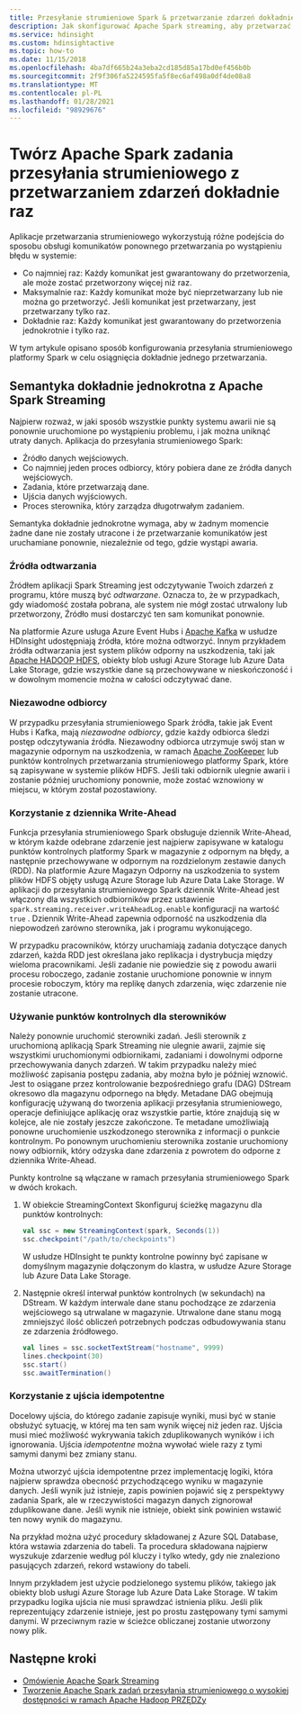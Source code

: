 ```yaml
---
title: Przesyłanie strumieniowe Spark & przetwarzanie zdarzeń dokładnie raz — usługa Azure HDInsight
description: Jak skonfigurować Apache Spark streaming, aby przetwarzać zdarzenie raz i tylko raz.
ms.service: hdinsight
ms.custom: hdinsightactive
ms.topic: how-to
ms.date: 11/15/2018
ms.openlocfilehash: 4ba7df665b24a3eba2cd185d85a17bd0ef456b0b
ms.sourcegitcommit: 2f9f306fa5224595fa5f8ec6af498a0df4de08a8
ms.translationtype: MT
ms.contentlocale: pl-PL
ms.lasthandoff: 01/28/2021
ms.locfileid: "98929676"
---
```

# <a name="create-apache-spark-streaming-jobs-with-exactly-once-event-processing"></a>Twórz Apache Spark zadania przesyłania strumieniowego z przetwarzaniem zdarzeń dokładnie raz

Aplikacje przetwarzania strumieniowego wykorzystują różne podejścia do sposobu obsługi komunikatów ponownego przetwarzania po wystąpieniu błędu w systemie:

* Co najmniej raz: Każdy komunikat jest gwarantowany do przetworzenia, ale może zostać przetworzony więcej niż raz.
* Maksymalnie raz: Każdy komunikat może być nieprzetwarzany lub nie można go przetworzyć. Jeśli komunikat jest przetwarzany, jest przetwarzany tylko raz.
* Dokładnie raz: Każdy komunikat jest gwarantowany do przetworzenia jednokrotnie i tylko raz.

W tym artykule opisano sposób konfigurowania przesyłania strumieniowego platformy Spark w celu osiągnięcia dokładnie jednego przetwarzania.

## <a name="exactly-once-semantics-with-apache-spark-streaming"></a>Semantyka dokładnie jednokrotna z Apache Spark Streaming

Najpierw rozważ, w jaki sposób wszystkie punkty systemu awarii nie są ponownie uruchomione po wystąpieniu problemu, i jak można uniknąć utraty danych. Aplikacja do przesyłania strumieniowego Spark:

* Źródło danych wejściowych.
* Co najmniej jeden proces odbiorcy, który pobiera dane ze źródła danych wejściowych.
* Zadania, które przetwarzają dane.
* Ujścia danych wyjściowych.
* Proces sterownika, który zarządza długotrwałym zadaniem.

Semantyka dokładnie jednokrotne wymaga, aby w żadnym momencie żadne dane nie zostały utracone i że przetwarzanie komunikatów jest uruchamiane ponownie, niezależnie od tego, gdzie wystąpi awaria.

### <a name="replayable-sources"></a>Źródła odtwarzania

Źródłem aplikacji Spark Streaming jest odczytywanie Twoich zdarzeń z programu, które muszą być *odtwarzane*. Oznacza to, że w przypadkach, gdy wiadomość została pobrana, ale system nie mógł zostać utrwalony lub przetworzony, Źródło musi dostarczyć ten sam komunikat ponownie.

Na platformie Azure usługa Azure Event Hubs i [Apache Kafka](https://kafka.apache.org/) w usłudze HDInsight udostępniają źródła, które można odtworzyć. Innym przykładem źródła odtwarzania jest system plików odporny na uszkodzenia, taki jak [Apache HADOOP HDFS](https://hadoop.apache.org/docs/r1.2.1/hdfs_design.html), obiekty blob usługi Azure Storage lub Azure Data Lake Storage, gdzie wszystkie dane są przechowywane w nieskończoność i w dowolnym momencie można w całości odczytywać dane.

### <a name="reliable-receivers"></a>Niezawodne odbiorcy

W przypadku przesyłania strumieniowego Spark źródła, takie jak Event Hubs i Kafka, mają *niezawodne odbiorcy*, gdzie każdy odbiorca śledzi postęp odczytywania źródła. Niezawodny odbiorca utrzymuje swój stan w magazynie odpornym na uszkodzenia, w ramach [Apache ZooKeeper](https://zookeeper.apache.org/) lub punktów kontrolnych przetwarzania strumieniowego platformy Spark, które są zapisywane w systemie plików HDFS. Jeśli taki odbiornik ulegnie awarii i zostanie później uruchomiony ponownie, może zostać wznowiony w miejscu, w którym został pozostawiony.

### <a name="use-the-write-ahead-log"></a>Korzystanie z dziennika Write-Ahead

Funkcja przesyłania strumieniowego Spark obsługuje dziennik Write-Ahead, w którym każde odebrane zdarzenie jest najpierw zapisywane w katalogu punktów kontrolnych platformy Spark w magazynie z odpornym na błędy, a następnie przechowywane w odpornym na rozdzielonym zestawie danych (RDD). Na platformie Azure Magazyn Odporny na uszkodzenia to system plików HDFS objęty usługą Azure Storage lub Azure Data Lake Storage. W aplikacji do przesyłania strumieniowego Spark dziennik Write-Ahead jest włączony dla wszystkich odbiorników przez ustawienie `spark.streaming.receiver.writeAheadLog.enable` konfiguracji na wartość `true` . Dziennik Write-Ahead zapewnia odporność na uszkodzenia dla niepowodzeń zarówno sterownika, jak i programu wykonującego.

W przypadku pracowników, którzy uruchamiają zadania dotyczące danych zdarzeń, każda RDD jest określana jako replikacja i dystrybucja między wieloma pracownikami. Jeśli zadanie nie powiedzie się z powodu awarii procesu roboczego, zadanie zostanie uruchomione ponownie w innym procesie roboczym, który ma replikę danych zdarzenia, więc zdarzenie nie zostanie utracone.

### <a name="use-checkpoints-for-drivers"></a>Używanie punktów kontrolnych dla sterowników

Należy ponownie uruchomić sterowniki zadań. Jeśli sterownik z uruchomioną aplikacją Spark Streaming nie ulegnie awarii, zajmie się wszystkimi uruchomionymi odbiornikami, zadaniami i dowolnymi odporne przechowywania danych zdarzeń. W takim przypadku należy mieć możliwość zapisania postępu zadania, aby można było je później wznowić. Jest to osiągane przez kontrolowanie bezpośredniego grafu (DAG) DStream okresowo dla magazynu odpornego na błędy. Metadane DAG obejmują konfigurację używaną do tworzenia aplikacji przesyłania strumieniowego, operacje definiujące aplikację oraz wszystkie partie, które znajdują się w kolejce, ale nie zostały jeszcze zakończone. Te metadane umożliwiają ponowne uruchomienie uszkodzonego sterownika z informacji o punkcie kontrolnym. Po ponownym uruchomieniu sterownika zostanie uruchomiony nowy odbiornik, który odzyska dane zdarzenia z powrotem do odporne z dziennika Write-Ahead.

Punkty kontrolne są włączane w ramach przesyłania strumieniowego Spark w dwóch krokach.

1. W obiekcie StreamingContext Skonfiguruj ścieżkę magazynu dla punktów kontrolnych:

    ```Scala
    val ssc = new StreamingContext(spark, Seconds(1))
    ssc.checkpoint("/path/to/checkpoints")
    ```

    W usłudze HDInsight te punkty kontrolne powinny być zapisane w domyślnym magazynie dołączonym do klastra, w usłudze Azure Storage lub Azure Data Lake Storage.

2. Następnie określ interwał punktów kontrolnych (w sekundach) na DStream. W każdym interwale dane stanu pochodzące ze zdarzenia wejściowego są utrwalane w magazynie. Utrwalone dane stanu mogą zmniejszyć ilość obliczeń potrzebnych podczas odbudowywania stanu ze zdarzenia źródłowego.

    ```Scala
    val lines = ssc.socketTextStream("hostname", 9999)
    lines.checkpoint(30)
    ssc.start()
    ssc.awaitTermination()
    ```

### <a name="use-idempotent-sinks"></a>Korzystanie z ujścia idempotentne

Docelowy ujścia, do którego zadanie zapisuje wyniki, musi być w stanie obsłużyć sytuację, w której ma ten sam wynik więcej niż jeden raz. Ujścia musi mieć możliwość wykrywania takich zduplikowanych wyników i ich ignorowania. Ujścia *idempotentne* można wywołać wiele razy z tymi samymi danymi bez zmiany stanu.

Można utworzyć ujścia idempotentne przez implementację logiki, która najpierw sprawdza obecność przychodzącego wyniku w magazynie danych. Jeśli wynik już istnieje, zapis powinien pojawić się z perspektywy zadania Spark, ale w rzeczywistości magazyn danych zignorował zduplikowane dane. Jeśli wynik nie istnieje, obiekt sink powinien wstawić ten nowy wynik do magazynu.

Na przykład można użyć procedury składowanej z Azure SQL Database, która wstawia zdarzenia do tabeli. Ta procedura składowana najpierw wyszukuje zdarzenie według pól kluczy i tylko wtedy, gdy nie znaleziono pasujących zdarzeń, rekord wstawiony do tabeli.

Innym przykładem jest użycie podzielonego systemu plików, takiego jak obiekty blob usługi Azure Storage lub Azure Data Lake Storage. W takim przypadku logika ujścia nie musi sprawdzać istnienia pliku. Jeśli plik reprezentujący zdarzenie istnieje, jest po prostu zastępowany tymi samymi danymi. W przeciwnym razie w ścieżce obliczanej zostanie utworzony nowy plik.

## <a name="next-steps"></a>Następne kroki

* [Omówienie Apache Spark Streaming](apache-spark-streaming-overview.md)
* [Tworzenie Apache Spark zadań przesyłania strumieniowego o wysokiej dostępności w ramach Apache Hadoop PRZĘDZy](apache-spark-streaming-high-availability.md)
